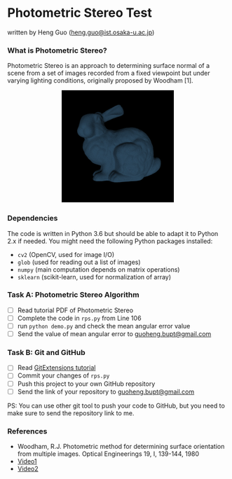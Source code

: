 # Photometric Stereo Test

written by Heng Guo (heng.guo@ist.osaka-u.ac.jp)

### What is Photometric Stereo?

Photometric Stereo is an approach to determining surface normal of 
a scene from a set of images recorded from a fixed viewpoint but under
varying lighting conditions, originally proposed by Woodham [1].
<p align="center">
<img src="./lambert_noshadow.gif" width="256">
</p>

### Dependencies
The code is written in Python 3.6 but should be able to adapt it to Python 2.x if needed.
You might need the following Python packages installed:
* `cv2` (OpenCV, used for image I/O)
* `glob` (used for reading out a list of images)
* `numpy` (main computation depends on matrix operations)
* `sklearn` (scikit-learn, used for normalization of array)

### Task A: Photometric Stereo Algorithm
- [ ] Read tutorial PDF of Photometric Stereo 
- [ ] Complete the code in `rps.py` from Line 106 
- [ ] run `python demo.py` and check the mean angular error value
- [ ] Send the value of mean angular error to [guoheng.bupt@gmail.com](guoheng.bupt@gmail.com)

### Task B: Git and GitHub
- [ ] Read [GitExtensions tutorial](https://www.cnblogs.com/ningboliuwei/p/6606279.html)
- [ ] Commit your changes of `rps.py`
- [ ] Push this project to your own GitHub repository
- [ ] Send the link of your repository to [guoheng.bupt@gmail.com](guoheng.bupt@gmail.com)

PS: You can use other git tool to push your code to GitHub, but you need to make sure to send the repository link to me. 

### References

- Woodham, R.J. Photometric method for determining surface orientation from multiple images. 
Optical Engineerings 19, I, 139-144, 1980
-  [Video1](https://www.youtube.com/watch?v=mw43A8Y6Nlg&t=90s)
-  [Video2](https://www.youtube.com/watch?v=dNkMLqBUNKI)

